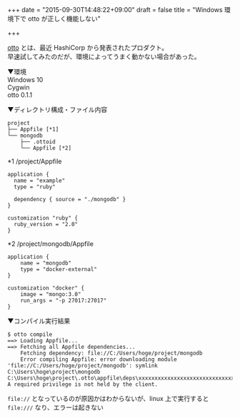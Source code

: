 +++
date = "2015-09-30T14:48:22+09:00"
draft = false
title = "Windows 環境下で otto が正しく機能しない"

+++

[otto](http://ottoproject.io) とは、最近 HashiCorp から発表されたプロダクト。  
早速試してみたのだが、環境によってうまく動かない場合があった。

▼環境  
Windows 10  
Cygwin  
otto 0.1.1

▼ディレクトリ構成・ファイル内容

```
project
├── Appfile [*1]
└── mongodb
    ├── .ottoid
    └── Appfile [*2]
```

*1 /project/Appfile

```
application {
  name = "example"
  type = "ruby"

  dependency { source = "./mongodb" }
}

customization "ruby" {
  ruby_version = "2.0"
}
```

*2 /project/mongodb/Appfile

```
application {
    name = "mongodb"
    type = "docker-external"
}

customization "docker" {
    image = "mongo:3.0"
    run_args = "-p 27017:27017"
}
```

▼コンパイル実行結果

```
$ otto compile
==> Loading Appfile...
==> Fetching all Appfile dependencies...
    Fetching dependency: file://C:/Users/hoge/project/mongodb
    Error compiling Appfile: error downloading module 'file://C:/Users/hoge/project/mongodb': symlink C:\Users\hoge\project\mongodb C:\Users\hoge\project\.otto\appfile\deps\xxxxxxxxxxxxxxxxxxxxxxxxxxxxxxxx: A required privilege is not held by the client.
```

`file://` となっているのが原因かはわからないが、linux 上で実行すると `file:///` なり、エラーは起きない
